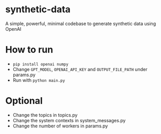 # synthetic-data
A simple, powerful, minimal codebase to generate synthetic data using OpenAI

# How to run

- `pip install openai numpy`
- Change `GPT_MODEL`, `OPENAI_API_KEY` and `OUTPUT_FILE_PATH` under params.py
- Run with `python main.py`

# Optional

- Change the topics in topics.py
- Change the system contexts in system_messages.py
- Change the number of workers in params.py